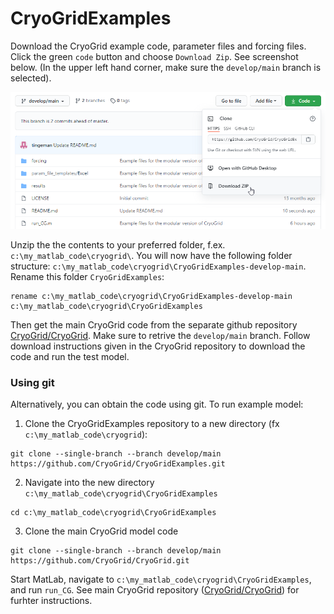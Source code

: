 # CryoGridExamples

Download the CryoGrid example code, parameter files and forcing files. Click the green `code` button and choose `Download Zip`. See screenshot below.
(In the upper left hand corner, make sure the `develop/main` branch is selected).

![screenshot](./readme_im1.png)

Unzip the the contents to your preferred folder, f.ex. `c:\my_matlab_code\cryogrid\`.
You will now have the following folder structure: `c:\my_matlab_code\cryogrid\CryoGridExamples-develop-main`.
Rename this folder `CryoGridExamples`:

```
rename c:\my_matlab_code\cryogrid\CryoGridExamples-develop-main c:\my_matlab_code\cryogrid\CryoGridExamples
```

Then get the main CryoGrid code  from the separate github repository [CryoGrid/CryoGrid](https://github.com/CryoGrid/CryoGrid/tree/develop/main). Make sure to retrive the `develop/main` branch. Follow download instructions given in the CryoGrid repository to download the code and run the test model.

### Using git

Alternatively, you can obtain the code using git. To run example model:

1. Clone the CryoGridExamples repository to a new directory (fx `c:\my_matlab_code\cryogrid`): 

```
git clone --single-branch --branch develop/main https://github.com/CryoGrid/CryoGridExamples.git
```

2. Navigate into the new directory `c:\my_matlab_code\cryogrid\CryoGridExamples`

```
cd c:\my_matlab_code\cryogrid\CryoGridExamples
```

3. Clone the main CryoGrid model code

```
git clone --single-branch --branch develop/main https://github.com/CryoGrid/CryoGrid.git
```

Start MatLab, navigate to ```c:\my_matlab_code\cryogrid\CryoGridExamples```, and run `run_CG`.
See main CryoGrid repository ([CryoGrid/CryoGrid](https://github.com/CryoGrid/CryoGrid/tree/develop/main)) for furhter instructions.
